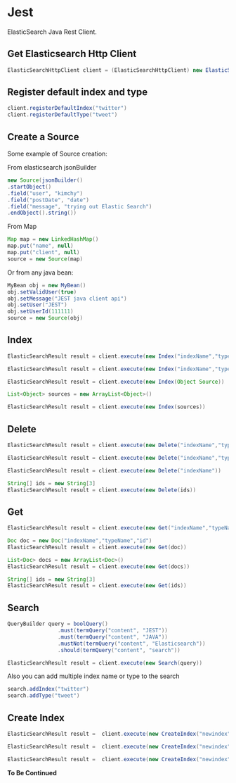 Jest
====

ElasticSearch Java Rest Client.


Get Elasticsearch Http Client
------------------------------

```java
ElasticSearchHttpClient client = (ElasticSearchHttpClient) new ElasticSearchClientFactory().getObject()
```

Register default index and type
------------------------------
```java
client.registerDefaultIndex("twitter")
client.registerDefaultType("tweet")
```

Create a Source
-----------------
Some example of Source creation:

From elasticsearch jsonBuilder

```java
new Source(jsonBuilder()
.startObject()
.field("user", "kimchy")
.field("postDate", "date")
.field("message", "trying out Elastic Search")
.endObject().string())
```

From Map

```java
Map map = new LinkedHashMap()
map.put("name", null)
map.put("client", null)
source = new Source(map)
```

Or from any java bean:

```java
MyBean obj = new MyBean()
obj.setValidUser(true)
obj.setMessage("JEST java client api")
obj.setUser("JEST")
obj.setUserId(111111)
source = new Source(obj)
```

Index
---------------
```java
ElasticSearchResult result = client.execute(new Index("indexName","typeName","id",Object Source))

ElasticSearchResult result = client.execute(new Index("indexName","typeName",Object Source))

ElasticSearchResult result = client.execute(new Index(Object Source))

List<Object> sources = new ArrayList<Object>()

ElasticSearchResult result = client.execute(new Index(sources))
```

Delete
--------------

```java
ElasticSearchResult result = client.execute(new Delete("indexName","typeName","id"))

ElasticSearchResult result = client.execute(new Delete("indexName","typeName"))

ElasticSearchResult result = client.execute(new Delete("indexName"))

String[] ids = new String[3]
ElasticSearchResult result = client.execute(new Delete(ids))
```

Get
--------------
```java
ElasticSearchResult result = client.execute(new Get("indexName","typeName","id"))

Doc doc = new Doc("indexName","typeName","id")
ElasticSearchResult result = client.execute(new Get(doc))

List<Doc> docs = new ArrayList<Doc>()
ElasticSearchResult result = client.execute(new Get(docs))

String[] ids = new String[3]
ElasticSearchResult result = client.execute(new Get(ids))
```

Search
-----------

```java
QueryBuilder query = boolQuery()
                .must(termQuery("content", "JEST"))
                .must(termQuery("content", "JAVA"))
                .mustNot(termQuery("content", "Elasticsearch"))
                .should(termQuery("content", "search"))
```


```java
ElasticSearchResult result = client.execute(new Search(query))
```

Also you can add multiple index name or type to the search

```java
search.addIndex("twitter")
search.addType("tweet")
```

Create Index
--------------
```java
ElasticSearchResult result =  client.execute(new CreateIndex("newindex"))

ElasticSearchResult result =  client.execute(new CreateIndex("newindex"),Settings settings)

ElasticSearchResult result =  client.execute(new CreateIndex("newindex"),String jsonSettingsFile)

```


**To Be Continued**
